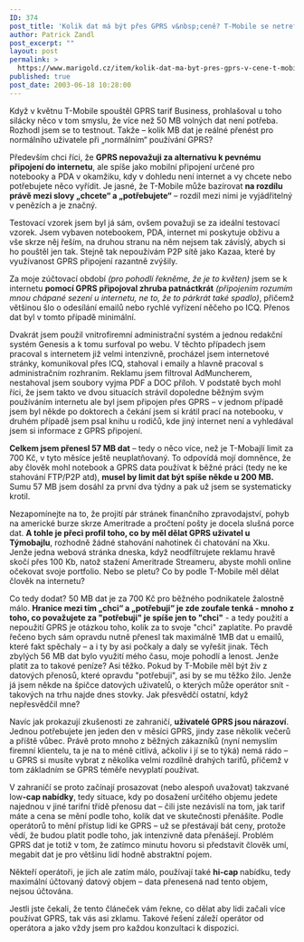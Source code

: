 ```yaml
---
ID: 374
post_title: 'Kolik dat má být přes GPRS v&nbsp;ceně? T-Mobile se netrefil&#8230;'
author: Patrick Zandl
post_excerpt: ""
layout: post
permalink: >
  https://www.marigold.cz/item/kolik-dat-ma-byt-pres-gprs-v-cene-t-mobile-se-netrefil
published: true
post_date: 2003-06-18 10:28:00
---
```

Když v květnu T-Mobile spouštěl GPRS tarif Business, prohlašoval u toho silácky něco v tom smyslu, že více než 50 MB volných dat není potřeba. Rozhodl jsem se to testnout. Takže &#8211; kolik MB dat je reálné přenést pro normálního uživatele při &#8222;normálním&#8220; používání GPRS? 
<P>Především chci říci, že <STRONG>GPRS nepovažuji za alternativu k pevnému připojení do internetu</STRONG>, ale spíše jako mobilní připojení určené pro notebooky a PDA v okamžiku, kdy v dohledu není internet a vy chcete nebo potřebujete něco vyřídit. Je jasné, že T-Mobile může bazírovat <STRONG>na rozdílu právě mezi slovy &#8222;chcete&#8220; a &#8222;potřebujete&#8220;</STRONG> &#8211; rozdíl mezi nimi je vyjádřitelný v penězích a je značný. 
<P>Testovací vzorek jsem byl já sám, ovšem považuji se za ideální testovací vzorek. Jsem vybaven notebookem, PDA, internet mi poskytuje obživu a vše skrze něj řeším, na druhou stranu na něm nejsem tak závislý, abych si ho pouštěl jen tak. Stejně tak nepoužívám P2P sítě jako Kazaa, které by využívanost GPRS připojení razantně zvýšily. 
<P>Za moje zúčtovací období<EM> (pro pohodlí řekněme, že je to květen)</EM> jsem se k internetu <STRONG>pomocí GPRS připojoval zhruba patnáctkrát</STRONG> <EM>(připojením rozumím mnou chápané sezení u internetu, ne to, že to párkrát také spadlo)</EM>, přičemž většinou šlo o odesílání emailů nebo rychlé vyřízení něčeho po ICQ. Přenos dat byl v tomto případě minimální. 
<P>Dvakrát jsem použil vnitrofiremní administrační systém a jednou redakční systém Genesis a k tomu surfoval po webu. V těchto případech jsem pracoval s internetem již velmi intenzivně, procházel jsem internetové stránky, komunikoval přes ICQ, stahoval i emaily a hlavně pracoval s administračním rozhraním. Reklamu jsem filtroval AdMuncherem, nestahoval jsem soubory vyjma PDF a DOC příloh. V podstatě bych mohl říci, že jsem takto ve dvou situacích strávil dopoledne běžným svým používáním internetu ale byl jsem připojen přes GPRS &#8211; v jednom případě jsem byl někde po doktorech a čekání jsem si krátil prací na notebooku, v druhém případě jsem psal knihu u rodičů, kde jiný internet není a vyhledával jsem si informace z GPRS připojení. 
<P><STRONG>Celkem jsem přenesl 57 MB dat</STRONG> &#8211; tedy o něco více, než je T-Mobajlí limit za 700 Kč, v tyto měsíce ještě neuplatňovaný. To odpovídá mojí domněnce, že aby člověk mohl notebook a GPRS data používat k běžné práci (tedy ne ke stahování FTP/P2P atd), <STRONG>musel by limit dat být spíše někde u 200 MB.</STRONG> Sumu 57 MB&#160;jsem dosáhl za první dva týdny a pak už jsem se systematicky krotil. 
<P>Nezapomínejte na to, že projití pár stránek finančního zpravodajství, pohyb na americké burze skrze Ameritrade a pročtení pošty je docela slušná porce dat. <STRONG>A tohle je přeci profil toho, co by měl dělat GPRS uživatel u Týmobajlu</STRONG>, rozhodně žádné stahování nahotinek či chatování na Xku. Jenže jedna webová stránka dneska, když neodfiltrujete reklamu hravě skočí přes 100 Kb, natož stažení Ameritrade Streameru, abyste mohli online očekovat svoje portfolio. Nebo se pletu? Co by podle T-Mobile měl dělat člověk na internetu?
<P>Co tedy dodat? 50 MB dat je za 700 Kč pro běžného podnikatele žalostně málo. <STRONG>Hranice mezi tím &#8222;chci&#8220; a &#8222;potřebuji&#8220; je zde&#160;zoufale tenká - mnoho z toho, co považujete za "potřebuji" je spíše jen to "chci"</STRONG> - a tedy použití a nepoužití GPRS je otázkou toho, kolik za to svoje "chci" zaplatíte. Po pravdě řečeno bych sám opravdu nutně přenesl tak maximálně 1MB dat u emailů, které fakt spěchaly &#8211; a i ty by asi počkaly a daly se vyřešit jinak. Těch zbylých 56 MB dat bylo využití mého času, moje pohodlí a lenost. Jenže platit za to takové peníze? Asi těžko. Pokud by T-Mobile měl být živ z datových přenosů, které opravdu "potřebuji", asi by se mu těžko žilo. Jenže já jsem někde na špičce datových uživatelů, o kterých může operátor snít - takových na trhu najde dnes stovky. Jak přesvědčí ostatní, když nepřesvědčil mne?
<P>Navíc jak prokazují zkušenosti ze zahraničí, <STRONG>uživatelé GPRS jsou nárazoví</STRONG>. Jednou potřebujete jen jeden den v měsíci GPRS, jindy zase několik večerů a příště vůbec. Právě proto mnoho z běžných zákazníků (nyní nemyslím firemní klientelu, ta je na to méně citlivá, ačkoliv i jí se to týká) nemá rádo &#8211; u GPRS si musíte vybrat z několika velmi rozdílně drahých tarifů, přičemž v tom základním se GPRS téměře nevyplatí používat. 
<P>V zahraničí se proto začínají prosazovat (nebo alespoň uvažovat) takzvané low<STRONG>-cap nabídky</STRONG>, tedy situace, kdy po dosažení určitého objemu jedete najednou v jiné tarifní třídě přenosu dat &#8211; čili jste nezávislí na tom, jak tarif máte a cena se mění podle toho, kolik dat ve skutečnosti přenášíte. Podle operátorů to mění přístup lidí ke GPRS &#8211; už se přestávají bát ceny, protože vědí, že budou platit podle toho, jak intenzivně data přenášejí. Problém GPRS dat je totiž v tom, že zatímco minutu hovoru si představit člověk umí, megabit dat je pro většinu lidí hodně abstraktní pojem. 
<P>Někteří operátoři, je jich ale zatím málo, používají také <STRONG>hi-cap </STRONG>nabídku, tedy maximální účtovaný datový objem &#8211; data přenesená nad tento objem, nejsou účtována. 
<P>Jestli jste čekali, že tento článeček vám řekne, co dělat aby lidi začali více používat GPRS, tak vás asi zklamu. Takové řešení záleží operátor od operátora a jako vždy jsem pro každou konzultaci k dispozici. </P>